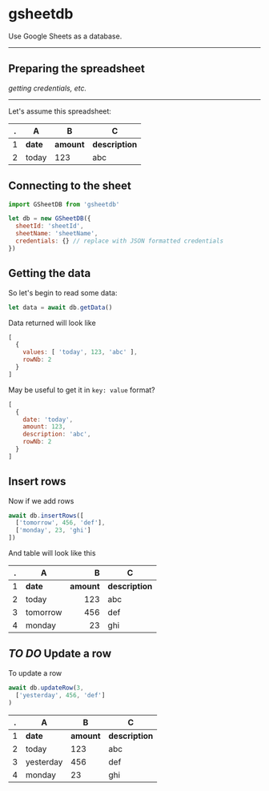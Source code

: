 # gsheetdb
Use Google Sheets as a database.

---

## Preparing the spreadsheet
_getting credentials, etc._

---

Let's assume this spreadsheet:

. | A | B | C
--- | --- | --- | ---
1 | **date** | **amount** | **description**
2 | today | 123 | abc

## Connecting to the sheet
```javascript
import GSheetDB from 'gsheetdb'

let db = new GSheetDB({
  sheetId: 'sheetId',
  sheetName: 'sheetName',
  credentials: {} // replace with JSON formatted credentials
})
```

## Getting the data
So let's begin to read some data:
```javascript
let data = await db.getData()
```

Data returned will look like
```javascript
[
  {
    values: [ 'today', 123, 'abc' ],
    rowNb: 2
  }
]
```

May be useful to get it in `key: value` format?
```javascript
[
  {
    date: 'today',
    amount: 123,
    description: 'abc',
    rowNb: 2
  }
]
```

## Insert rows
Now if we add rows
```javascript
await db.insertRows([
  ['tomorrow', 456, 'def'],
  ['monday', 23, 'ghi']
])
```

And table will look like this

. | A | B | C
--- | --- | ---: | ---
1 | **date** | **amount** | **description**
2 | today | 123 | abc
3 | tomorrow | 456 | def
4 | monday | 23 | ghi

## _TO DO_ Update a row

To update a row
```javascript
await db.updateRow(3,
  ['yesterday', 456, 'def']
)
```

. | A | B | C
--- | --- | --- | ---
1 | **date** | **amount** | **description**
2 | today | 123 | abc
3 | yesterday | 456 | def
4 | monday | 23 | ghi
